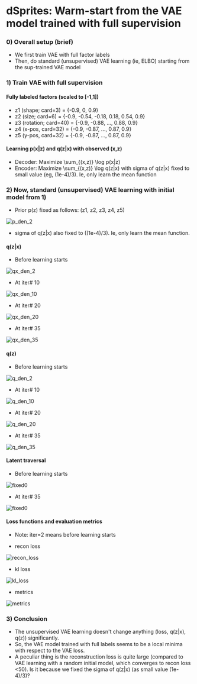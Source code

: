 # dSprites: Warm-start from the VAE model trained with full supervision

### 0) Overall setup (brief)

- We first train VAE with full factor labels
- Then, do standard (unsupervised) VAE learning (ie, ELBO) starting from the sup-trained VAE model


### 1) Train VAE with full supervision

#### Fully labeled factors (scaled to [-1,1])
- z1 (shape; card=3) = {-0.9, 0, 0.9}
- z2 (size; card=6) = {-0.9, -0.54, -0.18, 0.18, 0.54, 0.9}
- z3 (rotation; card=40) = {-0.9, -0.88, ..., 0.88, 0.9}
- z4 (x-pos, card=32) = {-0.9, -0.87, ..., 0.87, 0.9}
- z5 (y-pos, card=32) = {-0.9, -0.87, ..., 0.87, 0.9}

#### Learning p(x|z) and q(z|x) with observed (x,z)
- Decoder: Maximize \sum_{(x,z)} \log p(x|z) 
- Encoder: Maximize \sum_{(x,z)} \log q(z|x) with sigma of q(z|x) fixed to small value (eg, (1e-4)/3). Ie, only learn the mean function


### 2) Now, standard (unsupervised) VAE learning with initial model from 1)

- Prior p(z) fixed as follows: (z1, z2, z3, z4, z5)

![p_den_2](https://user-images.githubusercontent.com/44901665/57574468-8976e200-7431-11e9-886c-71b9f98df049.jpg)

- sigma of q(z|x) also fixed to ((1e-4)/3). Ie, only learn the mean function.


#### q(z|x) 

- Before learning starts

![qx_den_2](https://user-images.githubusercontent.com/44901665/57574498-f8ecd180-7431-11e9-8ba3-ea06d063a113.jpg)

- At iter# 10

![qx_den_10](https://user-images.githubusercontent.com/44901665/57574518-5f71ef80-7432-11e9-9d52-7f610c423bab.jpg)

- At iter# 20

![qx_den_20](https://user-images.githubusercontent.com/44901665/57574560-33a33980-7433-11e9-8b3e-9c21f160a570.jpg)

- At iter# 35

![qx_den_35](https://user-images.githubusercontent.com/44901665/57574562-3b62de00-7433-11e9-9fd0-cb06c5ba7ed0.jpg)

#### q(z)

- Before learning starts

![q_den_2](https://user-images.githubusercontent.com/44901665/57574489-d490f500-7431-11e9-8daa-9d87a301cdac.jpg)

- At iter# 10

![q_den_10](https://user-images.githubusercontent.com/44901665/57574520-639e0d00-7432-11e9-8cdd-164f2521b152.jpg)

- At iter# 20

![q_den_20](https://user-images.githubusercontent.com/44901665/57574549-21c19680-7433-11e9-95ec-84a75e0f1b89.jpg)

- At iter# 35

![q_den_35](https://user-images.githubusercontent.com/44901665/57574552-271ee100-7433-11e9-9f04-216c0abe83a2.jpg)


#### Latent traversal

- Before learning starts

![fixed0](https://user-images.githubusercontent.com/44901665/57574579-7fee7980-7433-11e9-909e-c2638d020108.gif)

- At iter# 35

![fixed0](https://user-images.githubusercontent.com/44901665/57574583-8aa90e80-7433-11e9-9d95-8a7cd7713134.gif)


#### Loss functions and evaluation metrics

- Note: iter=2 means before learning starts

- recon loss

![recon_loss](https://user-images.githubusercontent.com/44901665/57574607-191d9000-7434-11e9-8da0-d35f9373b18c.png)

- kl loss

![kl_loss](https://user-images.githubusercontent.com/44901665/57574606-191d9000-7434-11e9-95dc-16973537ce45.png)

- metrics

![metrics](https://user-images.githubusercontent.com/44901665/57574604-16229f80-7434-11e9-988c-82033dfcb550.png)


### 3) Conclusion

- The unsupervised VAE learning doesn't change anything (loss, q(z|x), q(z)) significantly.
- So, the VAE model trained with full labels seems to be a local minima with respect to the VAE loss.
- A peculiar thing is the reconstruction loss is quite large (compared to VAE learning with a random initial model, which converges to recon loss <50). Is it because we fixed the sigma of q(z|x) (as small value (1e-4)/3)?

